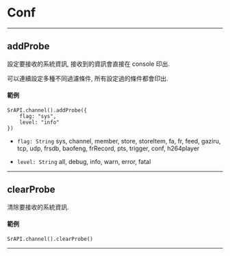 # Conf

---

## addProbe

設定要接收的系統資訊, 接收到的資訊會直接在 console 印出.

可以連續設定多種不同過濾條件, 所有設定過的條件都會印出.

#### 範例

```
SrAPI.channel().addProbe({
    flag: "sys",
    level: "info"
})
```

- `flag: String` sys, channel, member, store, storeItem, fa, fr, feed, gaziru, tcp, udp, frsdb, baofeng, frRecord, pts, trigger, conf, h264player

- `level: String` all, debug, info, warn, error, fatal

---

## clearProbe

清除要接收的系統資訊.

#### 範例

```
SrAPI.channel().clearProbe()
```

---
